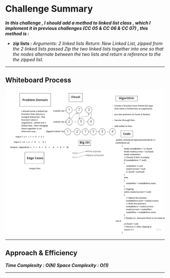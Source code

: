 # Challenge Summary

***In this challenge , I should add a method to linked list class , which I implement it in previous challenges (CC 05 & CC 06 & CC 07) , this method is :***

- **zip lists :**
*Arguments: 2 linked lists*
*Return: New Linked List, zipped from the 2 linked lists passed*
*Zip the two linked lists together into one so that the nodes alternate between the two lists and return a reference to the the zipped list.*

---

## Whiteboard Process

![IMG](/DataStructure/Challenges/AllChallenges/Linked_Lists_Challenges/linked-list-zip/zip.jpg)

---

## Approach & Efficiency

***Time Complexity : O(N)***
***Space Complexity : O(1)***

---

